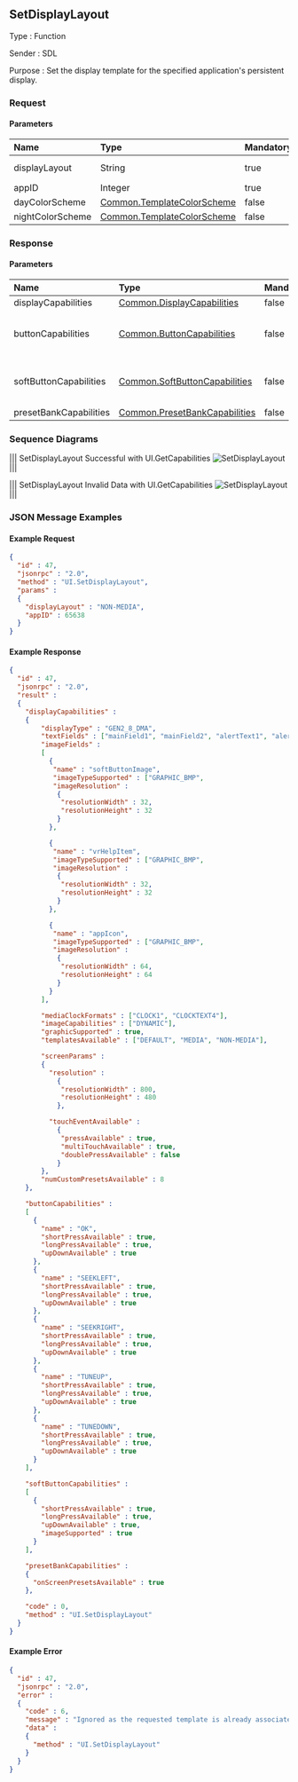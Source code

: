 ## SetDisplayLayout

Type
: Function

Sender
: SDL

Purpose
: Set the display template for the specified application's persistent display.

### Request

#### Parameters

|Name|Type|Mandatory|Additional|
|:---|:---|:--------|:---------|
|displayLayout|String|true|maxlength: 500|
|appID|Integer|true||
|dayColorScheme|[Common.TemplateColorScheme](../../common/structs/#templatecolorscheme)|false||
|nightColorScheme|[Common.TemplateColorScheme](../../common/structs/#templatecolorscheme)|false||

### Response

#### Parameters

|Name|Type|Mandatory|Additional|
|:---|:---|:--------|:---------|
|displayCapabilities|[Common.DisplayCapabilities](../../common/structs/#displaycapabilities)|false||
|buttonCapabilities|[Common.ButtonCapabilities](../../common/structs/#buttoncapabilities)|false|array: true<br>minsize: 1<br>maxsize: 100|
|softButtonCapabilities|[Common.SoftButtonCapabilities](../../common/structs/#softbuttoncapabilities)|false|array: true<br>minsize: 1<br>maxsize: 100|
|presetBankCapabilities|[Common.PresetBankCapabilities](../../common/structs/#presetbankcapabilities)|false||

### Sequence Diagrams

|||
SetDisplayLayout Successful with UI.GetCapabilities
![SetDisplayLayout](./assets/SetDisplayLayoutSuccessGetCapabilities.png)
|||

|||
SetDisplayLayout Invalid Data with UI.GetCapabilities
![SetDisplayLayout](./assets/SetDisplayLayoutInvalidData.png)
|||

### JSON Message Examples

#### Example Request

```json
{
  "id" : 47,
  "jsonrpc" : "2.0",
  "method" : "UI.SetDisplayLayout",
  "params" :
  {
    "displayLayout" : "NON-MEDIA",
    "appID" : 65638
  }
}
```

#### Example Response

```json
{
  "id" : 47,
  "jsonrpc" : "2.0",
  "result" :
  {
    "displayCapabilities" :
    {
        "displayType" : "GEN2_8_DMA",
        "textFields" : ["mainField1", "mainField2", "alertText1", "alertText2", "alertText3", "scrollableMessageBody", "initialInteractionText", "navigationText1", "navigationText2", "audioPassThruDisplayText1", "audioPassThruDisplayText2"],
        "imageFields" :
        [
          {
           "name" : "softButtonImage",
           "imageTypeSupported" : ["GRAPHIC_BMP",                       "GRAPHIC_JPEG", "GRAPHIC_PNG"],
           "imageResolution" :
            {
             "resolutionWidth" : 32,
             "resolutionHeight" : 32
            }
          },

          {
           "name" : "vrHelpItem",
           "imageTypeSupported" : ["GRAPHIC_BMP",                       "GRAPHIC_JPEG", "GRAPHIC_PNG"],
           "imageResolution" :
            {
             "resolutionWidth" : 32,
             "resolutionHeight" : 32
            }
          },

          {
           "name" : "appIcon",
           "imageTypeSupported" : ["GRAPHIC_BMP",                       "GRAPHIC_JPEG", "GRAPHIC_PNG"],
           "imageResolution" :
            {
             "resolutionWidth" : 64,
             "resolutionHeight" : 64
            }
          }
        ],

        "mediaClockFormats" : ["CLOCK1", "CLOCKTEXT4"],
        "imageCapabilities" : ["DYNAMIC"],
        "graphicSupported" : true,
        "templatesAvailable" : ["DEFAULT", "MEDIA", "NON-MEDIA"],

        "screenParams" :
        {
          "resolution" :
            {
             "resolutionWidth" : 800,
             "resolutionHeight" : 480
            },

          "touchEventAvailable" :
            {
             "pressAvailable" : true,
             "multiTouchAvailable" : true,
             "doublePressAvailable" : false
            }
        },
        "numCustomPresetsAvailable" : 8
    },

    "buttonCapabilities" :
    [
      {
        "name" : "OK",
        "shortPressAvailable" : true,
        "longPressAvailable" : true,
        "upDownAvailable" : true
      },
      {
        "name" : "SEEKLEFT",
        "shortPressAvailable" : true,
        "longPressAvailable" : true,
        "upDownAvailable" : true
      },
      {
        "name" : "SEEKRIGHT",
        "shortPressAvailable" : true,
        "longPressAvailable" : true,
        "upDownAvailable" : true
      },
      {
        "name" : "TUNEUP",
        "shortPressAvailable" : true,
        "longPressAvailable" : true,
        "upDownAvailable" : true
      },
      {
        "name" : "TUNEDOWN",
        "shortPressAvailable" : true,
        "longPressAvailable" : true,
        "upDownAvailable" : true
      }
    ],

    "softButtonCapabilities" :
    [
      {
        "shortPressAvailable" : true,
        "longPressAvailable" : true,
        "upDownAvailable" : true,
        "imageSupported" : true
      }
    ],

    "presetBankCapabilities" :
    {
      "onScreenPresetsAvailable" : true
    },

    "code" : 0,
    "method" : "UI.SetDisplayLayout"
  }
}
```

#### Example Error

```json
{
  "id" : 47,
  "jsonrpc" : "2.0",
  "error" :
  {
    "code" : 6,
    "message" : "Ignored as the requested template is already associated with the named appID",
    "data" :
    {
      "method" : "UI.SetDisplayLayout"
    }
  }
}
```
